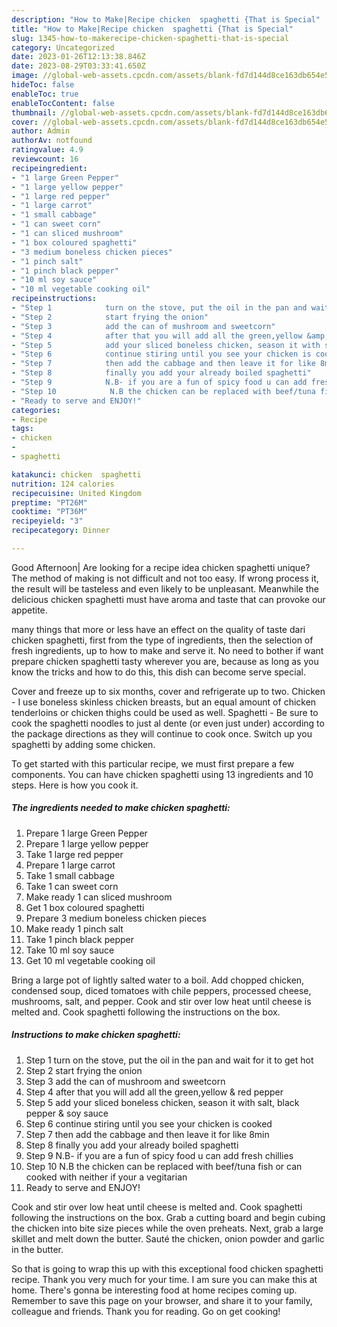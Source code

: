 ```yaml
---
description: "How to Make|Recipe chicken  spaghetti {That is Special"
title: "How to Make|Recipe chicken  spaghetti {That is Special"
slug: 1345-how-to-makerecipe-chicken-spaghetti-that-is-special
category: Uncategorized
date: 2023-01-26T12:13:38.846Z
date: 2023-08-29T03:33:41.650Z
image: //global-web-assets.cpcdn.com/assets/blank-fd7d144d8ce163db654e5a02c40b08a2775adb7897d16e4062681dc7e1b2800f.png
hideToc: false
enableToc: true
enableTocContent: false
thumbnail: //global-web-assets.cpcdn.com/assets/blank-fd7d144d8ce163db654e5a02c40b08a2775adb7897d16e4062681dc7e1b2800f.png
cover: //global-web-assets.cpcdn.com/assets/blank-fd7d144d8ce163db654e5a02c40b08a2775adb7897d16e4062681dc7e1b2800f.png
author: Admin
authorAv: notfound
ratingvalue: 4.9
reviewcount: 16
recipeingredient:
- "1 large Green Pepper"
- "1 large yellow pepper"
- "1 large red pepper"
- "1 large carrot"
- "1 small cabbage"
- "1 can sweet corn"
- "1 can sliced mushroom"
- "1 box coloured spaghetti"
- "3 medium boneless chicken pieces"
- "1 pinch salt"
- "1 pinch black pepper"
- "10 ml soy sauce"
- "10 ml vegetable cooking oil"
recipeinstructions:
- "Step 1            turn on the stove, put the oil in the pan and wait for it to get hot"
- "Step 2            start frying the onion"
- "Step 3            add the can of mushroom and sweetcorn"
- "Step 4            after that you will add all the green,yellow &amp; red pepper"
- "Step 5            add your sliced boneless chicken, season it with salt, black pepper &amp; soy sauce"
- "Step 6            continue stiring until you see your chicken is cooked"
- "Step 7            then add the cabbage and then leave it for like 8min"
- "Step 8            finally you add your already boiled spaghetti"
- "Step 9            N.B- if you are a fun of spicy food u can add fresh chillies"
- "Step 10            N.B the chicken can be replaced with beef/tuna fish or can cooked with neither if your a vegitarian"
- "Ready to serve and ENJOY!"
categories:
- Recipe
tags:
- chicken
- 
- spaghetti

katakunci: chicken  spaghetti 
nutrition: 124 calories
recipecuisine: United Kingdom
preptime: "PT26M"
cooktime: "PT36M"
recipeyield: "3"
recipecategory: Dinner

---
```



Good Afternoon| Are looking for a recipe idea chicken  spaghetti unique? The method of making is not difficult and not too easy. If wrong process it, the result will be tasteless and even likely to be unpleasant. Meanwhile the delicious chicken  spaghetti must have aroma and taste that can provoke our appetite.






many things that more or less have an effect on the quality of taste dari chicken  spaghetti, first from the type of ingredients, then the selection of fresh ingredients, up to how to make and serve it. No need to bother if want prepare chicken  spaghetti tasty wherever you are, because as long as you know the tricks and how to do this, this dish can become serve special.


Cover and freeze up to six months, cover and refrigerate up to two. Chicken - I use boneless skinless chicken breasts, but an equal amount of chicken tenderloins or chicken thighs could be used as well. Spaghetti - Be sure to cook the spaghetti noodles to just al dente (or even just under) according to the package directions as they will continue to cook once. Switch up you spaghetti by adding some chicken.


To get started with this particular recipe, we must first prepare a few components. You can have chicken  spaghetti using 13 ingredients and 10 steps. Here is how you cook it.

<!--inarticleads1-->

##### The ingredients needed to make chicken  spaghetti:

1. Prepare 1 large Green Pepper
1. Prepare 1 large yellow pepper
1. Take 1 large red pepper
1. Prepare 1 large carrot
1. Take 1 small cabbage
1. Take 1 can sweet corn
1. Make ready 1 can sliced mushroom
1. Get 1 box coloured spaghetti
1. Prepare 3 medium boneless chicken pieces
1. Make ready 1 pinch salt
1. Take 1 pinch black pepper
1. Take 10 ml soy sauce
1. Get 10 ml vegetable cooking oil


Bring a large pot of lightly salted water to a boil. Add chopped chicken, condensed soup, diced tomatoes with chile peppers, processed cheese, mushrooms, salt, and pepper. Cook and stir over low heat until cheese is melted and. Cook spaghetti following the instructions on the box. 

<!--inarticleads2-->

##### Instructions to make chicken  spaghetti:

1. Step 1            turn on the stove, put the oil in the pan and wait for it to get hot
1. Step 2            start frying the onion
1. Step 3            add the can of mushroom and sweetcorn
1. Step 4            after that you will add all the green,yellow &amp; red pepper
1. Step 5            add your sliced boneless chicken, season it with salt, black pepper &amp; soy sauce
1. Step 6            continue stiring until you see your chicken is cooked
1. Step 7            then add the cabbage and then leave it for like 8min
1. Step 8            finally you add your already boiled spaghetti
1. Step 9            N.B- if you are a fun of spicy food u can add fresh chillies
1. Step 10            N.B the chicken can be replaced with beef/tuna fish or can cooked with neither if your a vegitarian
1. Ready to serve and ENJOY!

Cook and stir over low heat until cheese is melted and. Cook spaghetti following the instructions on the box. Grab a cutting board and begin cubing the chicken into bite size pieces while the oven preheats. Next, grab a large skillet and melt down the butter. Sauté the chicken, onion powder and garlic in the butter. 

So that is going to wrap this up with this exceptional food chicken  spaghetti recipe. Thank you very much for your time. I am sure you can make this at home. There's gonna be interesting food at home recipes coming up. Remember to save this page on your browser, and share it to your family, colleague and friends. Thank you for reading. Go on get cooking!
